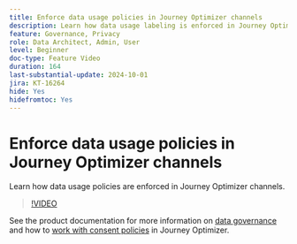 ```yaml
---
title: Enforce data usage policies in Journey Optimizer channels
description: Learn how data usage labeling is enforced in Journey Optimizer channels.
feature: Governance, Privacy
role: Data Architect, Admin, User
level: Beginner
doc-type: Feature Video
duration: 164
last-substantial-update: 2024-10-01
jira: KT-16264
hide: Yes
hidefromtoc: Yes
---
```


# Enforce data usage policies in Journey Optimizer channels

Learn how data usage policies are enforced in Journey Optimizer channels.

>[!VIDEO](https://video.tv.adobe.com/v/3434901/?learn=on)

See the product documentation for more information on [data governance](https://experienceleague.adobe.com/en/docs/journey-optimizer/using/privacy/action-privacy-restricted) and how to [work with consent policies](https://experienceleague.adobe.com/en/docs/journey-optimizer/using/privacy/consent/consent-restricted) in Journey Optimizer.
